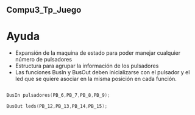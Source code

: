## Compu3_Tp_Juego
# Ayuda

- Expansión de la maquina de estado para poder manejar cualquier número de pulsadores
- Estructura para agrupar la información de los pulsadores
- Las funciones BusIn y BusOut deben inicializarse con el pulsador y el led que se quiere asociar en la misma posición en cada función.
```c++

BusIn pulsadores(PB_6,PB_7,PB_8,PB_9);

BusOut leds(PB_12,PB_13,PB_14,PB_15);

```

